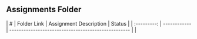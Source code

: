 ## Assignments Folder

|      #      | Folder Link  | Assignment Description                              | Status |
| :---------: | ------------ | --------------------------------------------------- |        |
